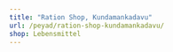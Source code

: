 ```yaml
---
title: "Ration Shop, Kundamankadavu"
url: /peyad/ration-shop-kundamankadavu/
shop: Lebensmittel
---
```

